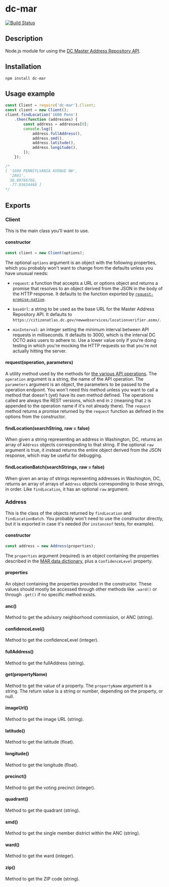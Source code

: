 # dc-mar

[![Build Status](https://travis-ci.org/kcivey/dc-mar-js.svg?branch=master)](https://travis-ci.org/kcivey/dc-mar-js)

## Description

Node.js module for using the [DC Master Address Repository API](https://opendata.dc.gov/pages/mar-webservices).

## Installation

    npm install dc-mar

## Usage example

```js
const Client = require('dc-mar').Client;
const client = new Client();
client.findLocation('1600 Penn')
    .then(function (addresses) {
        const address = addresses[0];
        console.log([
            address.fullAddress(),
            address.smd(),
            address.latitude(),
            address.longitude(),
        ]);
    });

/*
[ '1600 PENNSYLVANIA AVENUE NW',
  '2A01',
  38.89766766,
  -77.03654468 ]
*/
```

## Exports

### Client

This is the main class you'll want to use.

#### constructor

```js
const client = new Client(options);
```

The optional `options` argument is an object with the following properties, which
you probably won't want to change from the defaults unless you have unusual needs:

* `request`: a function that accepts a URL or options object and returns a promise that
resolves to an object derived from the JSON in the body of the HTTP response.
It defaults to the function exported by
[`request-promise-native`](https://www.npmjs.com/package/request-promise-native`).

* `baseUrl`: a string to be used as the base URL for the Master Address Repository API.
It defaults to `https://citizenatlas.dc.gov/newwebservices/locationverifier.asmx/`.

* `minInterval`: an integer setting the minimum interval between API requests in
milliseconds.
It defaults to 3000, which is the interval DC OCTO asks users to adhere to.
Use a lower value only if you're doing testing in which you're mocking the HTTP 
requests so that you're not actually hitting the server.

#### request(operation, parameters)

A utility method used by the methods for 
[the various API operations](http://citizenatlas.dc.gov/newwebservices/locationverifier.asmx).
The `operation` argument is a string, the name of the API operation.
The `parameters` argument is an object, the parameters to be passed to the operation
endpoint.
You won't need this method unless you want to call a method that doesn't (yet) have its
own method defined. The operations called are always the REST versions, which end in
`2` (meaning that `2` is appended to the operation name if it's not already there).
The `request` method returns a promise returned by the `request` function as defined
in the options from the constructor.

#### findLocation(searchString, raw = false)

When given a string representing an address in Washington, DC, returns an array of
`Address` objects corresponding to that string. If the optional `raw` argument is
true, it instead returns the entire object derived from the JSON response, which 
may be useful for debugging.

#### findLocationBatch(searchStrings, raw = false)

When given an array of strings representing addresses in Washington, DC, returns an 
array of arrays of `Address` objects corresponding to those strings, in order.
Like `findLocation`, it has an optional `raw` argument.

### Address

This is the class of the objects returned by `findLocation` and `findLocationBatch`. You probably
won't need to use the constructor directly, but it is exported in case it's needed
(for `instanceof` tests, for example).

#### constructor

```js
const address = new Address(properties);
```

The `properties` argument (required) is an object containing the properties described in the
[MAR data dictionary](https://octo.dc.gov/sites/default/files/dc/sites/octo/publication/attachments/DCGIS_MarDataDictionary_0.pdf),
plus a `ConfidenceLevel` property.

#### properties

An object containing the properties provided in the constructor.
These values should mostly be accessed through other methods like `.ward()` or through `.get()`
if no specific method exists.

#### anc()

Method to get the advisory neighborhood commission, or ANC (string).

#### confidenceLevel()

Method to get the confidenceLevel (integer).

#### fullAddress()

Method to get the fullAddress (string).

#### get(propertyName)

Method to get the value of a property. The `propertyName` argument is a string. The return value is
a string or number, depending on the property, or null.

#### imageUrl()

Method to get the image URL (string).

#### latitude()

Method to get the latitude (float).

#### longitude()

Method to get the longitude (float).

#### precinct()

Method to get the voting precinct (integer).

#### quadrant()

Method to get the quadrant (string).

#### smd()

Method to get the single member district within the ANC (string).

#### ward()

Method to get the ward (integer).

#### zip()

Method to get the ZIP code (string).
